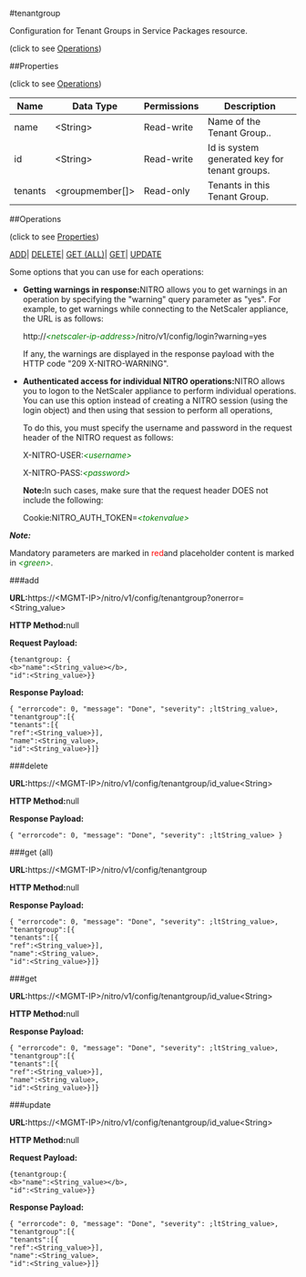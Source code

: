 #tenantgroup



Configuration for Tenant Groups in Service Packages resource.

<span>(click to see [Operations](#operations))</span>



##Properties 

<span>(click to see [Operations](#operations))</span>





<table><thead><tr><th>Name</th><th>Data Type</th><th>Permissions</th><th>Description</th></tr></thead><tbody><tr><td>name</td><td>&lt;String></td><td>Read-write</td><td>Name of the Tenant Group..</td></tr><tr><td>id</td><td>&lt;String></td><td>Read-write</td><td>Id is system generated key for tenant groups.</td></tr><tr><td>tenants</td><td>&lt;groupmember[]></td><td>Read-only</td><td>Tenants in this Tenant Group.</td></tr></tbody></table>

##Operations 

<span>(click to see [Properties](#properties))</span>





[ADD](#all)| [DELETE](#delete)| [GET (ALL)](#get-all)| [GET](#get)| [UPDATE](#update)





Some options that you can use for each operations:

<ul><li><p><b>Getting warnings in response:</b>NITRO allows you to get warnings in an operation by specifying the "warning" query parameter as "yes". For example, to get warnings while connecting to the NetScaler appliance, the URL is as follows:</p><p>http://<span style="color:green;font-style:italic;">&lt;netscaler-ip-address&gt;</span>/nitro/v1/config/login?warning=yes</p><p>If any, the warnings are displayed in the response payload with the HTTP code "209 X-NITRO-WARNING".</p></li><li><p><b>Authenticated access for individual NITRO operations:</b>NITRO allows you to logon to the NetScaler appliance to perform individual operations. You can use this option instead of creating a NITRO session (using the login object) and then using that session to perform all operations,</p><p>To do this, you must specify the username and password in the request header of the NITRO request as follows:</p><p>X-NITRO-USER:<span style="color:green;font-style:italic;">&lt;username&gt;</span></p><p>X-NITRO-PASS:<span style="color:green;font-style:italic;">&lt;password&gt;</span></p><p><b>Note:</b>In such cases, make sure that the request header DOES not include the following:</p><p>Cookie:NITRO_AUTH_TOKEN=<span style="color:green;font-style:italic;">&lt;tokenvalue&gt;</span></p></li></ul>







***Note:*** 

Mandatory parameters are marked in <span style="color:#FF0000;">red</span>and placeholder content is marked in <span style="color:green;font-style:italic">&lt;green&gt;</span>.



###add







<b>URL:</b>https://&lt;MGMT-IP&gt;/nitro/v1/config/tenantgroup?onerror=&lt;String_value&gt;

<b>HTTP Method:</b>null

<b>Request Payload: </b>
```
{tenantgroup: {
<b>"name":<String_value></b>,
"id":<String_value>}}
```

<b>Response Payload: </b>
```
{ "errorcode": 0, "message": "Done", "severity": ;ltString_value>, "tenantgroup":[{
"tenants":[{
"ref":<String_value>}],
"name":<String_value>,
"id":<String_value>}]}
```







###delete







<b>URL:</b>https://&lt;MGMT-IP&gt;/nitro/v1/config/tenantgroup/id_value&lt;String&gt;

<b>HTTP Method:</b>null

<b>Response Payload: </b>
```
{ "errorcode": 0, "message": "Done", "severity": ;ltString_value> }
```







###get (all)







<b>URL:</b>https://&lt;MGMT-IP&gt;/nitro/v1/config/tenantgroup

<b>HTTP Method:</b>null

<b>Response Payload: </b>
```
{ "errorcode": 0, "message": "Done", "severity": ;ltString_value>, "tenantgroup":[{
"tenants":[{
"ref":<String_value>}],
"name":<String_value>,
"id":<String_value>}]}
```







###get







<b>URL:</b>https://&lt;MGMT-IP&gt;/nitro/v1/config/tenantgroup/id_value&lt;String&gt;

<b>HTTP Method:</b>null

<b>Response Payload: </b>
```
{ "errorcode": 0, "message": "Done", "severity": ;ltString_value>, "tenantgroup":[{
"tenants":[{
"ref":<String_value>}],
"name":<String_value>,
"id":<String_value>}]}
```







###update







<b>URL:</b>https://&lt;MGMT-IP&gt;/nitro/v1/config/tenantgroup/id_value&lt;String&gt;

<b>HTTP Method:</b>null

<b>Request Payload: </b>
```
{tenantgroup:{
<b>"name":<String_value></b>,
"id":<String_value>}}
```

<b>Response Payload: </b>
```
{ "errorcode": 0, "message": "Done", "severity": ;ltString_value>, "tenantgroup":[{
"tenants":[{
"ref":<String_value>}],
"name":<String_value>,
"id":<String_value>}]}
```







